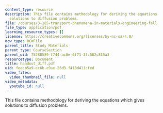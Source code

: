 ```yaml
---
content_type: resource
description: This file contains methodology for deriving the equations which gives
  solutions to diffusion problems.
file: /courses/3-185-transport-phenomena-in-materials-engineering-fall-2003/feacb5a9ec6be9ae26d3f418d411cfed_handout_diff.pdf
file_type: application/pdf
learning_resource_types: []
license: https://creativecommons.org/licenses/by-nc-sa/4.0/
ocw_type: OCWFile
parent_title: Study Materials
parent_type: CourseSection
parent_uid: 75288589-f744-ac0e-6f71-3fc502c815a3
resourcetype: Document
title: handout_diff.pdf
uid: feacb5a9-ec6b-e9ae-26d3-f418d411cfed
video_files:
  video_thumbnail_file: null
video_metadata:
  youtube_id: null
---
```

This file contains methodology for deriving the equations which gives solutions to diffusion problems.